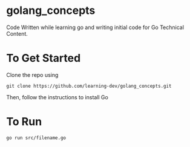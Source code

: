 # golang_concepts

Code Written while learning go and writing initial code for Go Technical Content. 

# To Get Started 
Clone the repo using 

`git clone https://github.com/learning-dev/golang_concepts.git`

Then, follow the instructions to install Go 

# To Run 

`go run src/filename.go`
